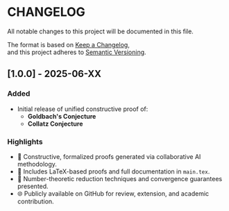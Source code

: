 # CHANGELOG

All notable changes to this project will be documented in this file.

The format is based on [Keep a Changelog](https://keepachangelog.com/en/1.0.0/),  
and this project adheres to [Semantic Versioning](https://semver.org/spec/v2.0.0.html).

## [1.0.0] - 2025-06-XX

### Added

- Initial release of unified constructive proof of:
  - **Goldbach's Conjecture**
  - **Collatz Conjecture**

### Highlights

- 📌 Constructive, formalized proofs generated via collaborative AI methodology.
- 📘 Includes LaTeX-based proofs and full documentation in `main.tex`.
- 🧠 Number-theoretic reduction techniques and convergence guarantees presented.
- 🌐 Publicly available on GitHub for review, extension, and academic contribution.

